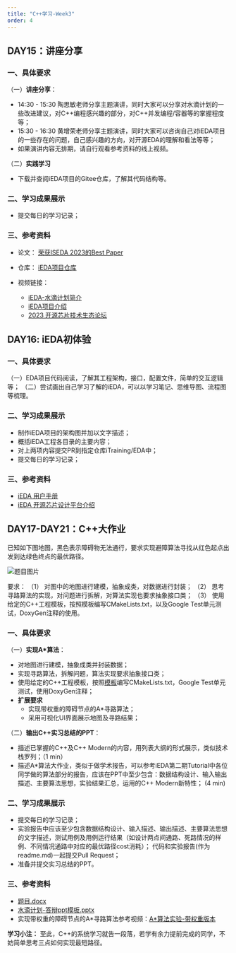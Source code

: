 ```yaml
---
title: "C++学习-Week3"
order: 4
---
```

## DAY15：讲座分享

### 一、具体要求

（一）**讲座分享**：

- 14:30 - 15:30 陶思敏老师分享主题演讲，同时大家可以分享对水滴计划的一些改进建议，对C++编程感兴趣的部分，对C++并发编程/容器等的掌握程度等；
- 15:30 - 16:30 黄增荣老师分享主题演讲，同时大家可以咨询自己对iEDA项目的一些存在的问题，自己感兴趣的方向，对开源EDA的理解和看法等等；
- 如果演讲内容无排期，请自行观看参考资料的线上视频。

（二）**实践学习**

- 下载并查阅iEDA项目的Gitee仓库，了解其代码结构等。

### 二、学习成果展示

- 提交每日的学习记录；

### 三、参考资料

- 论文：
  [荣获ISEDA 2023的Best Paper](https://gitee.com/oscc-project/iEDA/raw/master/docs/paper/ISEDA'23-iEDA-final.pdf)
- 仓库：
  [iEDA项目仓库](https://gitee.com/oscc-project/iEDA)
- 视频链接：

  - [iEDA-水滴计划简介](https://www.bilibili.com/video/BV1TM4y1H7WT)
  - [iEDA项目介绍](https://www.bilibili.com/video/BV1yF411Q7D8)
  - [2023 开源芯片技术生态论坛](https://www.bilibili.com/video/BV1Th4y1S7Xj)

## DAY16: iEDA初体验

### 一、具体要求

（一）EDA项目代码阅读，了解其工程架构，接口，配置文件，简单的交互逻辑等；
（二）尝试画出自己学习了解的iEDA，可以以学习笔记、思维导图、流程图等梳理。

### 二、学习成果展示

- 制作iEDA项目的架构图并加以文字描述；
- 概括iEDA工程各目录的主要内容；
- 对上两项内容提交PR到指定仓库iTraining/EDA中；
- 提交每日的学习记录；

### 三、参考资料

- [iEDA 用户手册](https://gitee.com/oscc-project/iEDA/blob/master/docs/user_guide/iEDA_user_guide.md)
- [iEDA 开源芯片设计平台介绍](https://gitee.com/oscc-project/iEDA/blob/master/README.md)

## DAY17-DAY21：C++大作业

已知如下图地图，黑色表示障碍物无法通行，要求实现避障算法寻找从红色起点出发到达绿色终点的最优路径。
 
![题目图片](/res/images/water_drop/image.png)

要求：
（1）	对图中的地图进行建模，抽象成类，对数据进行封装；
（2）	思考寻路算法的实现，对问题进行拆解，对算法实现也要求抽象接口类；
（3）	使用给定的C++工程模板，按照模板编写CMakeLists.txt，以及Google Test单元测试，DoxyGen注释的使用。

### 一、具体要求

（一）**实现A*算法**：

   - 对地图进行建模，抽象成类并封装数据；
   - 实现寻路算法，拆解问题，算法实现要求抽象接口类；
   - 使用给定的C++工程模板，按照[模板](https://github.com/filipdutescu/modern-cpp-template.git)编写CMakeLists.txt，Google Test单元测试，使用DoxyGen注释；
   - **扩展要求**
     - 实现带权重的障碍节点的A*寻路算法；
     - 采用可视化UI界面展示地图及寻路结果；
     
（二）**输出C++实习总结的PPT**：

   - 描述已掌握的C++及C++ Modern的内容，用列表大纲的形式展示，类似技术栈罗列；（1 min）
   - 描述A*算法大作业，类似于做学术报告，可以参考iEDA第二期Tutorial中各位同学做的算法部分的报告，应该在PPT中至少包含：数据结构设计、输入输出描述、主要算法思想，实验结果汇总，运用的C++ Modern新特性； (4 min)

### 二、学习成果展示

- 提交每日的学习记录；
- 实验报告中应该至少包含数据结构设计、输入描述、输出描述、主要算法思想的文字描述，测试用例及用例运行结果（如设计两点间通路、死路情况的样例、不同情况通路中对应的最优路径cost消耗）； 代码和实验报告(作为readme.md)一起提交Pull Request；
- 准备并提交实习总结的PPT。

### 三、参考资料

- [题目.docx](https://gitee.com/oscc-project/iTraining/tree/master/C++/CPP-Program-Assignment/Assignment_3)
- [水滴计划-答辩ppt模板.pptx](https://gitee.com/oscc-project/iTraining/tree/master/C++/ppt)
- 实现带权重的障碍节点的A*寻路算法参考视频：[A*算法实验-带权重版本](https://www.bilibili.com/video/BV1544y1w7PR)

**学习小注：** 至此，C++的系统学习就告一段落，若学有余力提前完成的同学，不妨简单思考三点如何实现最短路径。
